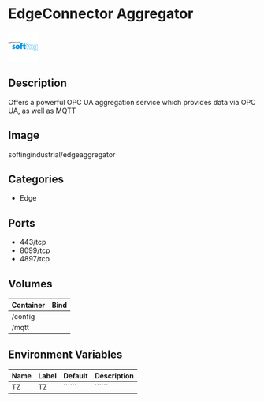 # EdgeConnector Aggregator

![Logo](images/EdgeConnectorAggregator.png)

## Description
Offers a powerful OPC UA aggregation service which provides data via OPC UA, as well as MQTT

## Image
softingindustrial/edgeaggregator

## Categories
- Edge

## Ports
- 443/tcp
- 8099/tcp
- 4897/tcp

## Volumes
| Container | Bind |
|-----------|------|
| /config |  |
| /mqtt |  |

## Environment Variables
| Name | Label | Default | Description |
|------|-------|---------|-------------|
| TZ | TZ | `````` | `````` |

